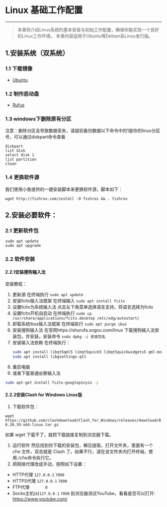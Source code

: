 # Linux 基础工作配置
---
>本章将介绍Linux系统的基本安装与初始工作配置，确保你能实现一个良好的Linux工作环境。
>本章内容适用于Ubuntu等Debian系Linux发行版。
## 1.安装系统（双系统）
### 1.1 下载镜像
- [Ubuntu](https://ubuntu.com/download/desktop)
### 1.2 制作启动盘
- [Rufus](https://rufus.ie/)
### 1.3 windows下删除原有分区
注意：删除分区会导致数据丢失，请提前备份数据以下命令中的1是你的linux分区号，可以通过diskpart命令查看
```shell
diskpart
list disk
select disk 1
list partition
clean
```
### 1.4 更换软件源
我们使用小鱼提供的一键安装脚本来更换软件源，脚本如下：
```shell
wget http://fishros.com/install -O fishros && . fishros
```
## 2.安装必要软件：
### 2.1 更新软件包
```shell
sudo apt update
sudo apt upgrade
```
### 2.2 软件安装
#### 2.2.1安装搜狗输入法
安装教程：
1. 更新源
   在终端执行 `sudo apt update`
2. 安装fcitx输入法框架
   在终端输入 `sudo apt install fcitx`
3. 设置fcitx为系统输入法
   点击左下角菜单选择语言支持，将语言选择为fcitx
4. 设置fcitx开机自启动
   在终端执行 `sudo cp /usr/share/applications/fcitx.desktop /etc/xdg/autostart/`
5. 卸载系统ibus输入法框架
   在终端执行 `sudo apt purge ibus`
6. 安装搜狗输入法
   在官网https://shurufa.sogou.com/linux 下载搜狗输入法安装包，并安装，安装命令 `sudo dpkg -i 安装包名`
7. 安装输入法依赖
      在终端执行：
      ```bash
      sudo apt install libqt5qml5 libqt5quick5 libqt5quickwidgets5 qml-module-qtquick2
      sudo apt install libgsettings-qt1
      ```
8. 重启电脑
9. 或者下载普通谷歌输入法
```bash
sudo apt-get install fcitx-googlepinyin -y
```
#### 2.2.2安装Clash for Windows Linux版
1. 下载软件包：
```shell
wget https://github.com/clashdownload/Clash_for_Windows/releases/download/0.20.39/Clash.for.Windows-0.20.39-x64-linux.tar.gz
```
如果 wget 下载不了，就把下载链接复制到浏览器下载。

1. 运行软件
然后找到你下载的安装包，解压提取，打开文件夹，里面有一个 cfw 文件，双击就是 Clash 了。如果不行，请在该文件夹内打开终端，使用./cfw命令执行它。
1. 把网络代理改成手动，按照如下设置：
- HTTP代理 `127.0.0.1` `7890`
- HTTPS代理 `127.0.0.1` `7890`
- FTP代理 `      ` `0`
- Socks主机(s)`127.0.0.1` `7890`
到浏览器测试YouTube，看看是否可以打开: https://www.youtube.com/


